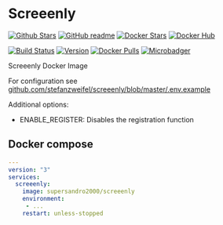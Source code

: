 # Screeenly

[![Github Stars](https://img.shields.io/github/stars/supersandro2000/docker-images.svg?maxAge=43200&label=Github%20Stars)](https://github.com/SuperSandro2000/docker-images)
[![GitHub readme](https://img.shields.io/badge/GitHub-readme-blue.svg)](https://github.com/SuperSandro2000/docker-images/blob/master/screeenly/README.md)
[![Docker Stars](https://img.shields.io/docker/stars/supersandro2000/screeenly.svg?label=Docker%20Stars&maxAge=43200)](https://hub.docker.com/r/supersandro2000/screeenly/)
[![Docker Hub](https://img.shields.io/badge/Docker-hub-blue.svg)](https://hub.docker.com/r/supersandro2000/screeenly/)

[![Build Status](https://img.shields.io/travis/SuperSandro2000/docker-images.svg?maxAge=43200)](https://travis-ci.org/SuperSandro2000/docker-images)
[![Version](https://img.shields.io/docker/v/supersandro2000/screeenly.svg?label=Version&sort=date&maxAge=43200)](https://hub.docker.com/r/supersandro2000/screeenly/)
[![Docker Pulls](https://img.shields.io/docker/pulls/supersandro2000/screeenly.svg?label=Docker%20Pulls&maxAge=43200)](https://hub.docker.com/r/supersandro2000/screeenly/)
[![Microbadger](https://images.microbadger.com/badges/image/supersandro2000/screeenly.svg)](https://microbadger.com/images/supersandro2000/screeenly)

Screeenly Docker Image

For configuration see [github.com/stefanzweifel/screeenly/blob/master/.env.example](https://github.com/stefanzweifel/screeenly/blob/master/.env.example)

Additional options:

- ENABLE_REGISTER: Disables the registration function

## Docker compose

````yaml
---
version: "3"
services:
  screeenly:
    image: supersandro2000/screeenly
    environment:
     - ...
    restart: unless-stopped
````
